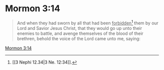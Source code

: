 # Mormon 3:14

> And when they had sworn by all that had been <u>forbidden</u>[^a] them by our Lord and Savior Jesus Christ, that they would go up unto their enemies to battle, and avenge themselves of the blood of their brethren, behold the voice of the Lord came unto me, saying:

[Mormon 3:14](https://www.churchofjesuschrist.org/study/scriptures/bofm/morm/3?lang=eng&id=p14#p14)


[^a]: [[3 Nephi 12.34|3 Ne. 12:34]].  
